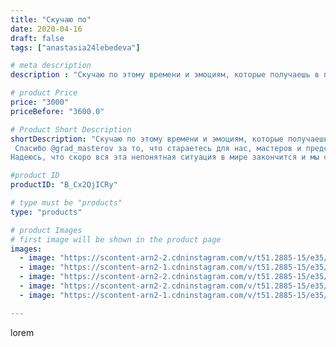 ```yaml
---
title: "Скучаю по"
date: 2020-04-16
draft: false
tags: ["anastasia24lebedeva"]

# meta description
description : "Скучаю по этому времени и эмоциям, которые получаешь в процессе. Дети очень интересные люди, с ними всегда весело. Особенно интересно наблюдать за ними когда он"

# product Price
price: "3000"
priceBefore: "3600.0"

# Product Short Description
shortDescription: "Скучаю по этому времени и эмоциям, которые получаешь в процессе. Дети очень интересные люди, с ними всегда весело. Особенно интересно наблюдать за ними когда они занимаются чем//-то новым для себя.
 Спасибо @grad_masterov за то, что стараетесь для нас, мастеров и представляете наши интересы)
Надеюсь, что скоро вся эта непонятная ситуация в мире закончится и мы сможем заниматься любимым делом)"

#product ID
productID: "B_Cx2QjICRy"

# type must be "products"
type: "products"

# product Images
# first image will be shown in the product page
images:
  - image: "https://scontent-arn2-2.cdninstagram.com/v/t51.2885-15/e35/93638462_2977911638942093_6871910430546650766_n.jpg?se=8&tp=1&_nc_ht=scontent-arn2-2.cdninstagram.com&_nc_cat=105&_nc_ohc=D4JU40ETxkcAX8Rz-FZ&ccb=7-4&oh=fa04e40571130f22fe80e75f483fd464&oe=60821940&ig_cache_key=MjI4ODYxMDc4Mzc1OTg0OTYwNQ%3D%3D.2-ccb7-4"
  - image: "https://scontent-arn2-1.cdninstagram.com/v/t51.2885-15/e35/93480305_1127035290971314_638991404881773930_n.jpg?se=8&tp=1&_nc_ht=scontent-arn2-1.cdninstagram.com&_nc_cat=110&_nc_ohc=Sif5XCDqzMcAX9sOAz5&ccb=7-4&oh=7d4f8f58e54c1adfcc90d03fa912d835&oe=60837C63&ig_cache_key=MjI4ODYxMDc4Mzc4NTA5NTU3Ng%3D%3D.2-ccb7-4"
  - image: "https://scontent-arn2-2.cdninstagram.com/v/t51.2885-15/e35/93584317_100306018309100_558374267418647067_n.jpg?se=8&tp=1&_nc_ht=scontent-arn2-2.cdninstagram.com&_nc_cat=108&_nc_ohc=XAE3jcFWFxYAX-dQeEl&ccb=7-4&oh=5e624fdc1e88d12a77912608fdc91ec9&oe=6082D361&ig_cache_key=MjI4ODYxMDc4Mzc5MzM1MDQwNQ%3D%3D.2-ccb7-4"
  - image: "https://scontent-arn2-2.cdninstagram.com/v/t51.2885-15/e35/93819498_647934795984245_531070559817450240_n.jpg?se=7&tp=1&_nc_ht=scontent-arn2-2.cdninstagram.com&_nc_cat=105&_nc_ohc=5k7nws_4shUAX923mNv&ccb=7-4&oh=cb4e7edae689726293d9cbe0b4b5d440&oe=6084FB7C&ig_cache_key=MjI4ODYxMDc4Mzc3NjU2NjQ1NA%3D%3D.2-ccb7-4"
  - image: "https://scontent-arn2-1.cdninstagram.com/v/t51.2885-15/e35/93513059_2535051840088958_6509829770847903316_n.jpg?tp=1&_nc_ht=scontent-arn2-1.cdninstagram.com&_nc_cat=102&_nc_ohc=9QRBnG5yq84AX9ghpkG&ccb=7-4&oh=37188a225e47e59a1e78eb0fc778eb40&oe=6081D9E9&ig_cache_key=MjI4ODYxMDc4Mzc5MzQyNTM4MA%3D%3D.2-ccb7-4"

---
```

lorem
